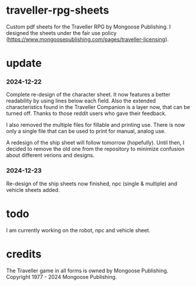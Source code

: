 # traveller-rpg-sheets
Custom pdf sheets for the Traveller RPG by Mongoose Publishing. I designed the sheets under the fair use policy (https://www.mongoosepublishing.com/pages/traveller-licensing).

# update
### 2024-12-22
Complete re-design of the character sheet. It now features a better readability by using lines below each field. Also the extended characteristics found in the Traveller Companion is a layer now, that can be turned off. Thanks to those reddit users who gave their feedback.

I also removed the multiple files for fillable and printing use. There is now only a single file that can be used to print for manual, analog use.

A redesign of the ship sheet will follow tomorrow (hopefully). Until then, I decided to remove the old one from the repository to minimize confusion about different verions and designs.

### 2024-12-23
Re-design of the ship sheets now finished, npc (single & multiple) and vehicle sheets added.

# todo
I am currently working on the robot, npc and vehicle sheet.

# credits
The Traveller game in all forms is owned by Mongoose Publishing. Copyright 1977 - 2024 Mongoose Publishing.
